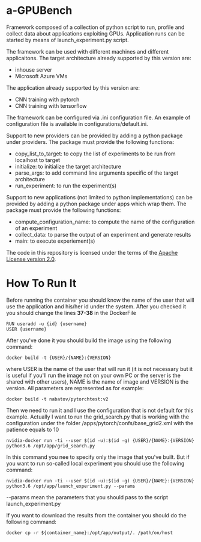 # a-GPUBench

Framework composed of a collection of python script to run, profile and collect data about applications exploiting GPUs. Application runs can be started by means of launch_experiment.py script.

The framework can be used with different machines and different applicaitons.
The target architecture already supported by this version are:
- inhouse server
- Microsoft Azure VMs

The application already supported by this version are:
- CNN training with pytorch
- CNN training with tensorflow

The framework can be configured via .ini configuration file.
An example of configuration file is available in configurations/default.ini.

Support to new providers can be provided by adding a python package under providers.
The package must provide the following functions:
- copy_list_to_target: to copy the list of experiments to be run from localhost to target
- initialize: to initialize the target architecture
- parse_args: to add command line arguments specific of the target architecture
- run_experiment: to run the experiment(s)

Support to new applications (not limited to python implementations) can be provided by adding a python package under apps which wrap them.
The package must provide the following functions:
- compute_configuration_name: to compute the name of the configuration of an experiment
- collect_data: to parse the output of an experiment and generate results
- main: to execute experiement(s)

The code in this repository is licensed under the terms of the
[Apache License version 2.0](http://www.apache.org/licenses/LICENSE-2.0).

# How To Run It

Before running the container you should know the name of the user that will use the application and his/her id under the system. After you checked it you should change the lines **37-38** in the DockerFile 

```
RUN useradd -u {id} {username}
USER {username}
```

After you've done it you should build the image using the following command:

```
docker build -t {USER}/{NAME}:{VERSION}
```

where USER is the name of the user that will run it (it is not necessary but it is useful if you'll run the image not on your own PC or the server is the shared with other users), NAME is the name of image and VERSION is the version. All parameters are represented as for example: 

```
docker build -t nabatov/pytorchtest:v2
```

Then we need to run it and I use the configuration that is not default for this example. Actually I want to run the grid_search.py that is working with the configuration under the folder /apps/pytorch/confs/base_grid2.xml with the patience equals to 10

```
nvidia-docker run -ti --user $(id -u):$(id -g) {USER}/{NAME}:{VERSION} python3.6 /opt/app/grid_search.py
```

In this command you nee to specify only the image that you've built. But if you want to run so-called local experiment you should use the following command:

```
nvidia-docker run -ti --user $(id -u):$(id -g) {USER}/{NAME}:{VERSION} python3.6 /opt/app/launch_experiment.py --params
```

--params mean the parameters that you should pass to the script launch_experiment.py

If you want to download the results from the container you should do the following command:

```
docker cp -r ${container_name}:/opt/app/output/. /path/on/host
```
